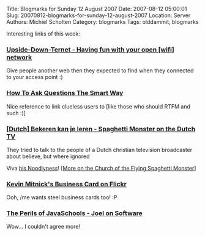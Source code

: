 Title: Blogmarks for Sunday 12 August 2007
Date: 2007-08-12 05:00:01
Slug: 20070812-blogmarks-for-sunday-12-august-2007
Location: Server
Authors: Michiel Scholten
Category: blogmarks
Tags: olddammit, blogmarks

<p>Interesting links of this week:</p>
<h3><a href="http://www.ex-parrot.com/~pete/upside-down-ternet.html">Upside-Down-Ternet - Having fun with your open [wifi] network</a></h3>
<p>Give people another web then they expected to find when they connected to your access point :)</p>
<h3><a href="http://catb.org/~esr/faqs/smart-questions.html">How To Ask Questions The Smart Way</a></h3>
<p>Nice reference to link clueless users to [like those who should RTFM and such :)]</p>
<h3><a href="http://www.nosheadlines.nl/forum.php/list_messages/7544">[Dutch] Bekeren kan je leren - Spaghetti Monster on the Dutch TV</a></h3>
<p>They tried to talk to the people of a Dutch christian television broadcaster about believe, but where ignored</p>

<p>Viva <a href="http://en.wikipedia.org/wiki/Flying_Spaghetti_Monster">his Noodlyness</a>! [<a href="http://www.venganza.org/">More on the Church of the Flying Spaghetti Monster</a>]</p>
<h3><a href="http://www.flickr.com/photos/ranh/106709219/">Kevin Mitnick's Business Card on Flickr</a></h3>
<p>Ooh, /me wants steel business cards too! :P</p>
<h3><a href="http://www.joelonsoftware.com/articles/ThePerilsofJavaSchools.html">The Perils of JavaSchools - Joel on Software</a></h3>
<p>Wow... I couldn't agree more!</p>
